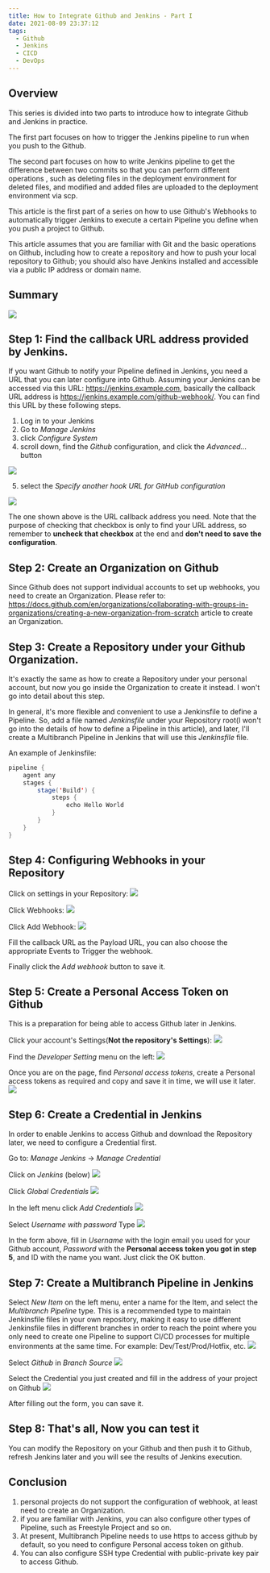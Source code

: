 ```yaml
---
title: How to Integrate Github and Jenkins - Part I
date: 2021-08-09 23:37:12
tags:
  - Github
  - Jenkins
  - CICD
  - DevOps
---
```


## Overview

This series is divided into two parts to introduce how to integrate Github and Jenkins in practice.

The first part focuses on how to trigger the Jenkins pipeline to run when you push to the Github.

<!-- more -->

The second part focuses on how to write Jenkins pipeline to get the difference between two commits so that you can perform different operations , such as deleting files in the deployment environment for deleted files, and modified and added files are uploaded to the deployment environment via scp.

This article is the first part of a series on how to use Github's Webhooks to automatically trigger Jenkins to execute a certain Pipeline you define when you push a project to Github.

This article assumes that you are familiar with Git and the basic operations on Github, including how to create a repository and how to push your local repository to Github; you should also have Jenkins installed and accessible via a public IP address or domain name.

## Summary

![](2021-08-10T005223.png)

## Step 1: Find the callback URL address provided by Jenkins.

If you want Github to notify your Pipeline defined in Jenkins, you need a URL that you can later configure into Github. Assuming your Jenkins can be accessed via this URL: https://jenkins.example.com, basically the callback URL address is https://jenkins.example.com/github-webhook/. You can find this URL by these following steps.

1. Log in to your Jenkins
2. Go to _Manage Jenkins_
3. click _Configure System_
4. scroll down, find the _Github_ configuration, and click the _Advanced..._ button

![](2021-08-10T010111.png)

5. select the _Specify another hook URL for GitHub configuration_

![](2021-08-10T010427.png)

The one shown above is the URL callback address you need. Note that the purpose of checking that checkbox is only to find your URL address, so remember to **uncheck that checkbox** at the end and **don't need to save the configuration**.

## Step 2: Create an Organization on Github

Since Github does not support individual accounts to set up webhooks, you need to create an Organization. Please refer to: https://docs.github.com/en/organizations/collaborating-with-groups-in-organizations/creating-a-new-organization-from-scratch article to create an Organization.

## Step 3: Create a Repository under your Github Organization.

It's exactly the same as how to create a Repository under your personal account, but now you go inside the Organization to create it instead. I won't go into detail about this step.

In general, it's more flexible and convenient to use a Jenkinsfile to define a Pipeline. So, add a file named _Jenkinsfile_ under your Repository root(I won't go into the details of how to define a Pipeline in this article), and later, I'll create a Multibranch Pipeline in Jenkins that will use this _Jenkinsfile_ file.

An example of Jenkinsfile:

```java
pipeline {
	agent any
	stages {
		stage('Build') {
			steps {
				echo Hello World
			}
		}
	}
}
```

## Step 4: Configuring Webhooks in your Repository

Click on settings in your Repository:
![](2021-08-10T011429.png)

Click Webhooks:
![](2021-08-10T011456.png)

Click Add Webhook:
![](2021-08-10T011556.png)

Fill the callback URL as the Payload URL, you can also choose the appropriate Events to Trigger the webhook.

Finally click the _Add webhook_ button to save it.

## Step 5: Create a Personal Access Token on Github

This is a preparation for being able to access Github later in Jenkins.

Click your account's Settings(**Not the repository's Settings**):
![](2021-08-10T012055.png)

Find the _Developer Setting_ menu on the left:
![](2021-08-10T012155.png)

Once you are on the page, find _Personal access tokens_, create a Personal access tokens as required and copy and save it in time, we will use it later.
![](2021-08-10T012301.png)

## Step 6: Create a Credential in Jenkins

In order to enable Jenkins to access Github and download the Repository later, we need to configure a Credential first.

Go to: _Manage Jenkins_ -> _Manage Credential_

Click on _Jenkins_ (below)
![](2021-08-10T012445.png)

Click _Global Credentials_
![](2021-08-10T012521.png)

In the left menu click _Add Credentials_
![](2021-08-10T012559.png)

Select _Username with password_ Type
![](2021-08-10T012644.png)

In the form above, fill in _Username_ with the login email you used for your Github account, _Password_ with the **Personal access token you got in step 5**, and ID with the name you want. Just click the OK button.

## Step 7: Create a Multibranch Pipeline in Jenkins

Select _New Item_ on the left menu, enter a name for the Item, and select the _Multibranch Pipeline_ type. This is a recommended type to maintain Jenkinsfile files in your own repository, making it easy to use different Jenkinsfile files in different branches in order to reach the point where you only need to create one Pipeline to support CI/CD processes for multiple environments at the same time. For example: Dev/Test/Prod/Hotfix, etc.
![](2021-08-10T012945.png)

Select _Github_ in _Branch Source_
![](2021-08-10T013041.png)

Select the Credential you just created and fill in the address of your project on Github
![](2021-08-10T013131.png)

After filling out the form, you can save it.

## Step 8: That's all, Now you can test it

You can modify the Repository on your Github and then push it to Github, refresh Jenkins later and you will see the results of Jenkins execution.

## Conclusion

1. personal projects do not support the configuration of webhook, at least need to create an Organization.
2. if you are familiar with Jenkins, you can also configure other types of Pipeline, such as Freestyle Project and so on.
3. At present, Multibranch Pipeline needs to use https to access github by default, so you need to configure Personal access token on github.
4. You can also configure SSH type Credential with public-private key pair to access Github.
